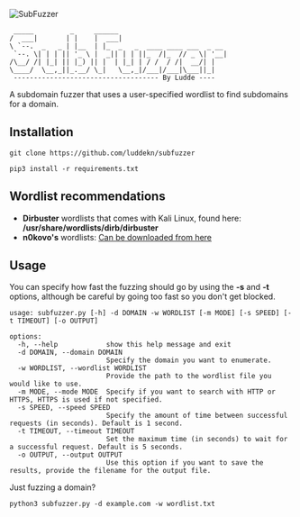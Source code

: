 ![SubFuzzer](https://drive.google.com/drive/u/0/folders/1A-4BkEwZbqbuI91tGhCGl4uMcDrjsF4i)
```
 _____         _     ______                           
/  ___|       | |    |  ___|                          
\ `--.  _   _ | |__  | |_  _   _  ____ ____ ___  _ __ 
 `--. \| | | || '_ \ |  _|| | | ||_  /|_  // _ \| '__|
/\__/ /| |_| || |_) || |  | |_| | / /  / /|  __/| |   
\____/  \__,_||_.__/ \_|   \__,_|/___|/___|\___||_| 
 ------------------------------------ By Ludde ----
```
A subdomain fuzzer that uses a user-specified wordlist to find subdomains for a domain.

## Installation
```
git clone https://github.com/luddekn/subfuzzer
```
```
pip3 install -r requirements.txt
```
## Wordlist recommendations
- **Dirbuster** wordlists that comes with Kali Linux, found here: **/usr/share/wordlists/dirb/dirbuster**
- **n0kovo's** wordlists: [Can be downloaded from here](https://github.com/n0kovo/n0kovo_subdomains)

## Usage
You can specify how fast the fuzzing should go by using the **-s** and **-t** options, although be careful by going too fast so you don't get blocked.
```
usage: subfuzzer.py [-h] -d DOMAIN -w WORDLIST [-m MODE] [-s SPEED] [-t TIMEOUT] [-o OUTPUT]

options:
  -h, --help            show this help message and exit
  -d DOMAIN, --domain DOMAIN
                        Specify the domain you want to enumerate.
  -w WORDLIST, --wordlist WORDLIST
                        Provide the path to the wordlist file you would like to use.
  -m MODE, --mode MODE  Specify if you want to search with HTTP or HTTPS, HTTPS is used if not specified.
  -s SPEED, --speed SPEED
                        Specify the amount of time between successful requests (in seconds). Default is 1 second.
  -t TIMEOUT, --timeout TIMEOUT
                        Set the maximum time (in seconds) to wait for a successful request. Default is 5 seconds.
  -o OUTPUT, --output OUTPUT
                        Use this option if you want to save the results, provide the filename for the output file.
```
Just fuzzing a domain?
```
python3 subfuzzer.py -d example.com -w wordlist.txt
```

